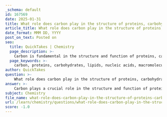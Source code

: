 ```yaml
---
_schema: default
id: 167569
date: 2025-01-31
title: What role does carbon play in the structure of proteins, carbohydrates, lipids, and nucleic acids?
article_title: What role does carbon play in the structure of proteins, carbohydrates, lipids, and nucleic acids?
date_format: MMM DD, YYYY
post_on_text: Posted on
seo:
  title: QuickTakes | Chemistry
  page_description: >-
    Carbon is fundamental in the structure and function of proteins, carbohydrates, lipids, and nucleic acids, contributing to their complexity and diversity as essential macromolecules for life.
  page_keywords: >-
    carbon, proteins, carbohydrates, lipids, nucleic acids, macromolecules, structure, function, amino acids, energy sources, cell membranes, genetic information, biological molecules, covalent bonds, structural framework, biochemistry, molecular biology
author: QuickTakes
question: >-
    What role does carbon play in the structure of proteins, carbohydrates, lipids, and nucleic acids?
answer: >-
    Carbon plays a crucial role in the structure and function of proteins, carbohydrates, lipids, and nucleic acids, which are the fundamental macromolecules essential for life. Here’s a detailed overview of how carbon contributes to each of these biological molecules:\n\n### 1. Proteins\n- **Structure**: Proteins are composed of amino acids, which are organic molecules that contain a central carbon atom (the alpha carbon) bonded to an amino group (NH2), a carboxyl group (COOH), a hydrogen atom, and a variable side chain (R group) that determines the specific properties of each amino acid. The sequence and nature of these amino acids dictate the protein's three-dimensional structure and function.\n- **Function**: The hydrophobic interactions among the carbon-containing side chains of amino acids are significant in stabilizing the protein's structure. The diverse arrangements of carbon atoms in the side chains allow for a wide variety of protein shapes and functions, making proteins the main workforce in living systems.\n\n### 2. Carbohydrates\n- **Structure**: Carbohydrates are organic compounds primarily made of carbon (C), hydrogen (H), and oxygen (O). They typically consist of chains of carbon atoms, with each carbon atom bonded to a hydroxyl group (-OH) and a carbonyl group (C=O) in the form of aldehydes or ketones. The general formula for carbohydrates can be represented as (CH2O)n, where n is the number of carbon atoms.\n- **Function**: Carbohydrates serve as key energy sources and structural components in cells. They play vital roles in various biological processes, including cell recognition and signaling. The presence of specific carbohydrate motifs can influence cell migration and differentiation.\n\n### 3. Lipids\n- **Structure**: Lipids are primarily composed of carbon and hydrogen, characterized by their hydrophobic nature. They include a diverse range of molecules such as fats, oils, and steroids, which often have long carbon chains or ring structures. For example, steroids have a four-ring carbon structure.\n- **Function**: Lipids serve as long-term energy reserves, structural components of cell membranes, and signaling molecules. The carbon atoms in lipids contribute to their energy storage capabilities and their role in forming biological membranes.\n\n### 4. Nucleic Acids\n- **Structure**: Nucleic acids, such as DNA and RNA, are polymers made up of nucleotide monomers. Each nucleotide consists of a sugar (which contains carbon), a phosphate group, and a nitrogenous base. The sugar in DNA is deoxyribose, while in RNA, it is ribose, both of which contain carbon atoms.\n- **Function**: Nucleic acids are essential for storing and transmitting genetic information. The carbon atoms in the sugar backbone of nucleic acids provide structural integrity and play a role in the formation of the double helix structure of DNA.\n\n### Conclusion\nIn summary, carbon is the backbone of all macromolecules, providing the structural framework that allows for the complexity and diversity of biological functions. Its ability to form stable covalent bonds with various elements enables the formation of complex structures necessary for life. The presence of carbon in proteins, carbohydrates, lipids, and nucleic acids underscores its fundamental role in biochemistry and molecular biology.
subject: Chemistry
file_name: what-role-does-carbon-play-in-the-structure-of-proteins-carbohydrates-lipids-and-nucleic-acids.md
url: /learn/chemistry/questions/what-role-does-carbon-play-in-the-structure-of-proteins-carbohydrates-lipids-and-nucleic-acids
score: -1.0
---
```


&nbsp;